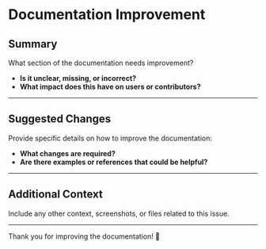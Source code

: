 # Documentation Improvement  

## Summary  

What section of the documentation needs improvement?  

- **Is it unclear, missing, or incorrect?**  
- **What impact does this have on users or contributors?**  

---

## Suggested Changes  

Provide specific details on how to improve the documentation:  

- **What changes are required?**  
- **Are there examples or references that could be helpful?**  

---

## Additional Context  

Include any other context, screenshots, or files related to this issue.  

---

Thank you for improving the documentation! 🚀  
